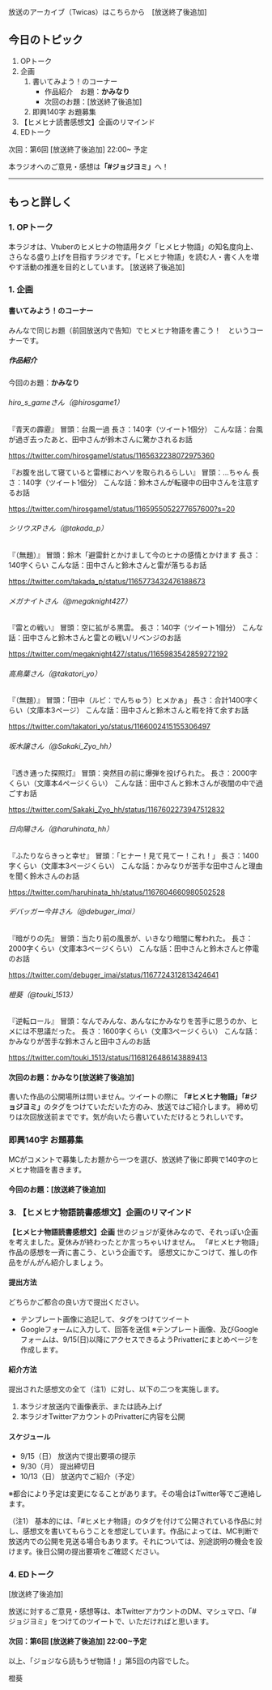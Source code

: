 放送のアーカイブ（Twicas）はこちらから　[放送終了後追加]


## 今日のトピック
1. OPトーク
1. 企画
    1. 書いてみよう！のコーナー
        - 作品紹介　お題：<b>かみなり</b>
        - 次回のお題：<b></b>[放送終了後追加]
    1. 即興140字 お題募集
1. 【ヒメヒナ読書感想文】企画のリマインド
1. EDトーク

次回：第6回 [放送終了後追加] 22:00~ 予定

本ラジオへのご意見・感想は<b>「#ジョジヨミ」</b>へ！

---

## もっと詳しく
### 1. OPトーク

本ラジオは、Vtuberのヒメヒナの物語用タグ「ヒメヒナ物語」の知名度向上、さらなる盛り上げを目指すラジオです。「ヒメヒナ物語」を読む人・書く人を増やす活動の推進を目的としています。
[放送終了後追加]

### 1. 企画

#### 書いてみよう！のコーナー
みんなで同じお題（前回放送内で告知）でヒメヒナ物語を書こう！　というコーナーです。

##### 作品紹介
今回のお題：<b>かみなり</b>

###### hiro_s_gameさん（@hirosgame1）
『青天の霹靂』
冒頭：台風一過
長さ：140字（ツイート1個分）
こんな話：台風が過ぎ去ったあと、田中さんが鈴木さんに驚かされるお話

https://twitter.com/hirosgame1/status/1165632238072975360

『お腹を出して寝ていると雷様におヘソを取られるらしい』
冒頭：…ちゃん
長さ：140字（ツイート1個分）
こんな話：鈴木さんが転寝中の田中さんを注意するお話

https://twitter.com/hirosgame1/status/1165955052277657600?s=20

###### シリウスPさん（@takada_p）
『（無題）』
冒頭：鈴木「避雷針とかけまして今のヒナの感情とかけます
長さ：140字くらい
こんな話：田中さんと鈴木さんと雷が落ちるお話

https://twitter.com/takada_p/status/1165773432476188673

###### メガナイトさん（@megaknight427）
『雷との戦い』
冒頭：空に拡がる黒雲。
長さ：140字（ツイート1個分）
こんな話：田中さんと鈴木さんと雷との戦い/リベンジのお話

https://twitter.com/megaknight427/status/1165983542859272192

###### 高鳥葉さん（@takatori_yo）
『（無題）』
冒頭：「田中（ルビ：でんちゅう）ヒメかぁ」
長さ：合計1400字くらい（文庫本3ページ）
こんな話：田中さんと鈴木さんと暇を持て余すお話

https://twitter.com/takatori_yo/status/1166002415155306497

###### 坂木譲さん（@Sakaki_Zyo_hh）
『透き通った探照灯』
冒頭：突然目の前に爆弾を投げられた。
長さ：2000字くらい（文庫本4ページくらい）
こんな話：田中さんと鈴木さんが夜闇の中で過ごすお話

https://twitter.com/Sakaki_Zyo_hh/status/1167602273947512832

###### 日向陽さん（@haruhinata_hh）
『ふたりならきっと幸せ』
冒頭：「ヒナー！見て見てー！これ！」
長さ：1400字くらい（文庫本3ページくらい）
こんな話：かみなりが苦手な田中さんと理由を聞く鈴木さんのお話

https://twitter.com/haruhinata_hh/status/1167604660980502528

###### デバッガー今井さん（@debuger_imai）
『暗がりの先』
冒頭：当たり前の風景が、いきなり暗闇に奪われた。
長さ：2000字くらい（文庫本3ページくらい）
こんな話：田中さんと鈴木さんと停電のお話

https://twitter.com/debuger_imai/status/1167724312813424641

###### 橙葵（@touki_1513）
『逆転ロール』
冒頭：なんでみんな、あんなにかみなりを苦手に思うのか、ヒメには不思議だった。
長さ：1600字くらい（文庫3ページくらい）
こんな話：かみなりが苦手な鈴木さんと田中さんのお話

https://twitter.com/touki_1513/status/1168126486143889413

#### 次回のお題：<b>かみなり</b>[放送終了後追加]
書いた作品の公開場所は問いません。ツイートの際に <b>「#ヒメヒナ物語」「#ジョジヨミ」</b>のタグをつけていただいた方のみ、放送ではご紹介します。
締め切りは次回放送前までです。気が向いたら書いていただけるとうれしいです。

### 即興140字 お題募集
MCがコメントで募集したお題から一つを選び、放送終了後に即興で140字のヒメヒナ物語を書きます。

#### 今回のお題：<b></b>[放送終了後追加]

### 3. 【ヒメヒナ物語読書感想文】企画のリマインド
<b>【ヒメヒナ物語読書感想文】企画</b>
世のジョジが夏休みなので、それっぽい企画を考えました。夏休みが終わったとか言っちゃいけません。
「#ヒメヒナ物語」作品の感想を一斉に書こう、という企画です。
感想文にかこつけて、推しの作品をがんがん紹介しましょう。

#### 提出方法
どちらかご都合の良い方で提出ください。
- テンプレート画像に追記して、タグをつけてツイート
- Googleフォームに入力して、回答を送信
※テンプレート画像、及びGoogleフォームは、9/15(日)以降にアクセスできるようPrivatterにまとめページを作成します。

#### 紹介方法
提出された感想文の全て（注1）に対し、以下の二つを実施します。
1. 本ラジオ放送内で画像表示、または読み上げ
1. 本ラジオTwitterアカウントのPrivatterに内容を公開

#### スケジュール
- 9/15（日） 放送内で提出要項の提示  
- 9/30（月） 提出締切日  
- 10/13（日） 放送内でご紹介（予定）  
 
※都合により予定は変更になることがあります。その場合はTwitter等でご連絡します。

（注1）
基本的には、「#ヒメヒナ物語」のタグを付けて公開されている作品に対し、感想文を書いてもらうことを想定しています。作品によっては、MC判断で放送内での公開を見送る場合もあります。それについては、別途説明の機会を設けます。後日公開の提出要項をご確認ください。

### 4. EDトーク
[放送終了後追加]

放送に対するご意見・感想等は、本TwitterアカウントのDM、マシュマロ、「#ジョジヨミ」をつけてのツイートで、いただければと思います。

#### 次回：第6回 [放送終了後追加] 22:00~予定

以上、「ジョジなら読もうぜ物語！」第5回の内容でした。

橙葵
